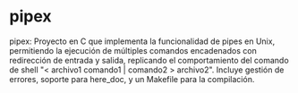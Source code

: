 # pipex
pipex: Proyecto en C que implementa la funcionalidad de pipes en Unix, permitiendo la ejecución de múltiples comandos encadenados con redirección de entrada y salida, replicando el comportamiento del comando de shell "&lt; archivo1 comando1 | comando2 > archivo2". Incluye gestión de errores, soporte para here_doc, y un Makefile para la compilación.
